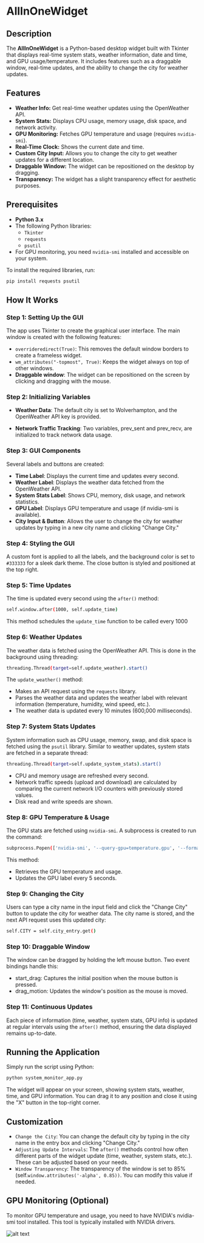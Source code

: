 # AllInOneWidget

## Description
The **AllInOneWidget** is a Python-based desktop widget built with Tkinter that displays real-time system stats, weather information, date and time, and GPU usage/temperature. It includes features such as a draggable window, real-time updates, and the ability to change the city for weather updates.

## Features
- **Weather Info:** Get real-time weather updates using the OpenWeather API.
- **System Stats:** Displays CPU usage, memory usage, disk space, and network activity.
- **GPU Monitoring:** Fetches GPU temperature and usage (requires `nvidia-smi`).
- **Real-Time Clock:** Shows the current date and time.
- **Custom City Input:** Allows you to change the city to get weather updates for a different location.
- **Draggable Window:** The widget can be repositioned on the desktop by dragging.
- **Transparency:** The widget has a slight transparency effect for aesthetic purposes.

## Prerequisites
- **Python 3.x**
- The following Python libraries:
  - `Tkinter`
  - `requests`
  - `psutil`
- For GPU monitoring, you need `nvidia-smi` installed and accessible on your system.

To install the required libraries, run:
```bash
pip install requests psutil
```

## How It Works

### Step 1: Setting Up the GUI
The app uses Tkinter to create the graphical user interface. The main window is created with the following features:

- `overrideredirect(True)`: This removes the default window borders to create a frameless widget.
- `wm_attributes("-topmost", True)`: Keeps the widget always on top of other windows.
- **Draggable window**: The widget can be repositioned on the screen by clicking and dragging with the mouse.

### Step 2: Initializing Variables

- **Weather Data**: The default city is set to Wolverhampton, and the OpenWeather API key is provided.

- **Network Traffic Tracking**: Two variables, prev_sent and prev_recv, are initialized to track network data usage.

### Step 3: GUI Components
Several labels and buttons are created:
- **Time Label**: Displays the current time and updates every second.
- **Weather Label**: Displays the weather data fetched from the OpenWeather API.
- **System Stats Label**: Shows CPU, memory, disk usage, and network statistics.
- **GPU Label**: Displays GPU temperature and usage (if nvidia-smi is available).
- **City Input & Button**: Allows the user to change the city for weather updates by typing in a new city name and clicking "Change City."

### Step 4: Styling the GUI

A custom font is applied to all the labels, and the background color is set to `#333333` for a sleek dark theme. The close button is styled and positioned at the top right.

### Step 5: Time Updates

The time is updated every second using the `after()` method:
```bash
self.window.after(1000, self.update_time)
```
This method schedules the `update_time` function to be called every 1000 

### Step 6: Weather Updates
The weather data is fetched using the OpenWeather API. This is done in the background using threading:

```bash
threading.Thread(target=self.update_weather).start()
```
The `update_weather()` method:

- Makes an API request using the `requests` library.
- Parses the weather data and updates the weather label with relevant information (temperature, humidity, wind speed, etc.).
- The weather data is updated every 10 minutes (600,000 milliseconds).

### Step 7: System Stats Updates
System information such as CPU usage, memory, swap, and disk space is fetched using the `psutil` library. Similar to weather updates, system stats are fetched in a separate thread:
```bash
threading.Thread(target=self.update_system_stats).start()
```
- CPU and memory usage are refreshed every second.
- Network traffic speeds (upload and download) are calculated by comparing the current network I/O counters with previously stored values.
- Disk read and write speeds are shown.

### Step 8: GPU Temperature & Usage
The GPU stats are fetched using `nvidia-smi`. A subprocess is created to run the command:
```bash
subprocess.Popen(['nvidia-smi', '--query-gpu=temperature.gpu', '--format=csv,noheader,nounits'], ...)
```
This method:

- Retrieves the GPU temperature and usage.
- Updates the GPU label every 5 seconds.

### Step 9: Changing the City
Users can type a city name in the input field and click the "Change City" button to update the city for weather data. The city name is stored, and the next API request uses this updated city:
```bash
self.CITY = self.city_entry.get()
```

### Step 10: Draggable Window

The window can be dragged by holding the left mouse button. Two event bindings handle this:

- start_drag: Captures the initial position when the mouse button is pressed.
- drag_motion: Updates the window's position as the mouse is moved.

### Step 11: Continuous Updates

Each piece of information (time, weather, system stats, GPU info) is updated at regular intervals using the `after()` method, ensuring the data displayed remains up-to-date.

## Running the Application
Simply run the script using Python:
```bash
python system_monitor_app.py
```
The widget will appear on your screen, showing system stats, weather, time, and GPU information. You can drag it to any position and close it using the "X" button in the top-right corner.

## Customization
- `Change the City`: You can change the default city by typing in the city name in the entry box and clicking "Change City."
- `Adjusting Update Intervals`: The `after()` methods control how often different parts of the widget update (time, weather, system stats, etc.). These can be adjusted based on your needs.
- `Window Transparency`: The transparency of the window is set to 85% (self.`window.attributes('-alpha', 0.85))`. You can modify this value if needed.

## GPU Monitoring (Optional)
To monitor GPU temperature and usage, you need to have NVIDIA's nvidia-smi tool installed. This tool is typically installed with NVIDIA drivers.

![alt text](screenshot.png)